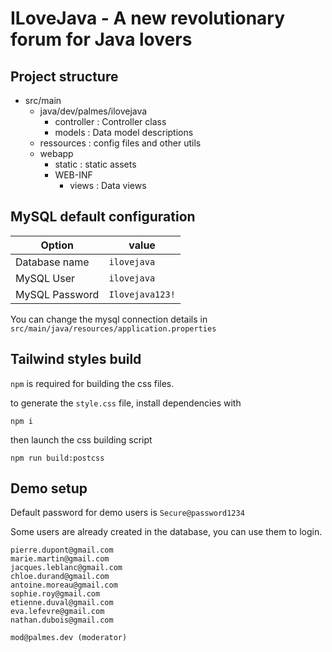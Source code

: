 # ILoveJava - A new revolutionary forum for Java lovers

## Project structure

- src/main
  - java/dev/palmes/ilovejava
    - controller : Controller class
    - models :  Data model descriptions
  - ressources : config files and other utils
  - webapp
    - static : static assets
    - WEB-INF
      - views : Data views


## MySQL default configuration

| Option         | value           |
|----------------|-----------------|
| Database name  | `ilovejava`     |
| MySQL User     | `ilovejava`     |
| MySQL Password | `Ilovejava123!` |

You can change the mysql connection details in `src/main/java/resources/application.properties`

## Tailwind styles build

`npm` is required for building the css files.

to generate the `style.css` file, install dependencies with
```shell
npm i
```

then launch the css building script

```shell
npm run build:postcss
```

## Demo setup

Default password for demo users is `Secure@password1234`

Some users are already created in the database, you can use them to login.

```
pierre.dupont@gmail.com
marie.martin@gmail.com
jacques.leblanc@gmail.com
chloe.durand@gmail.com
antoine.moreau@gmail.com
sophie.roy@gmail.com
etienne.duval@gmail.com
eva.lefevre@gmail.com
nathan.dubois@gmail.com

mod@palmes.dev (moderator)
```
